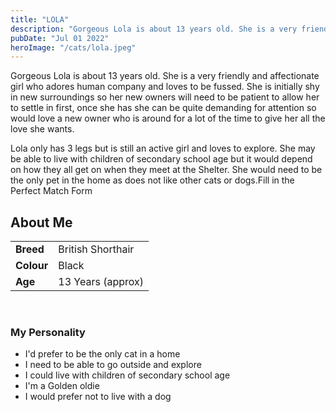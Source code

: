 ```yaml
---
title: "LOLA"
description: "Gorgeous Lola is about 13 years old. She is a very friendly and affectionate girl who adores human company and loves to be fussed. She is initially shy in new surroundings so her new owners will need to be patient to allow her to settle in first, once she has she can be quite demanding for attention so would love a new owner who is around for a lot of the time to give her all the love she wants. Lola only has 3 legs but is still an active girl and loves to explore. She may be able to live with children of secondary school age but it would depend on how they all get on when they meet at the Shelter. She would need to be the only pet in the home as does not like other cats or dogs."
pubDate: "Jul 01 2022"
heroImage: "/cats/lola.jpeg"
---
```


              
Gorgeous Lola is about 13 years old. She is a very friendly and affectionate girl who adores human company and loves to be fussed. She is initially shy in new surroundings so her new owners will need to be patient to allow her to settle in first, once she has she can be quite demanding for attention so would love a new owner who is around for a lot of the time to give her all the love she wants. 

Lola only has 3 legs but is still an active girl and loves to explore. She may be able to live with children of secondary school age but it would depend on how they all get on when they meet at the Shelter. She would need to be the only pet in the home as does not like other cats or dogs.Fill in the Perfect Match Form
              
             
## About Me
|    |  |
| --------- | ------ |
| **Breed**   | British Shorthair |
| **Colour**   | Black |
| **Age**   | 13 Years (approx) |

<br>

### My Personality

<ul>
 <li>I'd prefer to be the only cat in a home</li>
 <li>I need to be able to go outside and explore</li>
 <li>I could live with children of secondary school age</li>
 <li>I'm a Golden oldie</li>
 <li>I would prefer not to live with a dog</li>
</ul>